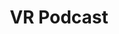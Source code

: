 ---
title: VR Podcast
description: This platform will include a virtual 3D studio where interviews and other similar content will be published on a regular basis in VR format.
color: bg-[#26BB73]
sectionColor: 5BFFB0
---